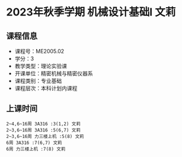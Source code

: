 # 2023年秋季学期 机械设计基础I 文莉






## 课程信息

- 课程号：ME2005.02
- 学分：3
- 教学类型：理论实验课
- 开课单位：精密机械与精密仪器系
- 课程类别：专业基础
- 课程层次：本科计划内课程

## 上课时间

```
2~4,6~16周 3A316 :3(1,2) 文莉
2~3,6~16周 3A316 :5(6,7) 文莉
2~3,6~16周 力三楼上机 :5(8) 文莉
6周 3A316 :7(6,7) 文莉
6周 力三楼上机 :7(8) 文莉
```

